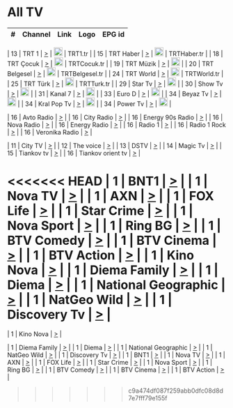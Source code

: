 <h1>All TV</h1>

| #   | Channel        | Link  | Logo | EPG id |
|:---:|:--------------:|:-----:|:----:|:------:|

| 13  | TRT 1            | [>](https://tv-trt1.medya.trt.com.tr/master.m3u8) | <img height="20" src="https://i.imgur.com/j786OLG.png"/> | TRT1.tr |
| 15  | TRT Haber        | [>](https://tv-trthaber.medya.trt.com.tr/master.m3u8) | <img height="20" src="https://i.imgur.com/OVfo8Ab.png"/> | TRTHaber.tr |
| 18  | TRT Çocuk        | [>](https://tv-trtcocuk.medya.trt.com.tr/master.m3u8) | <img height="20" src="https://i.imgur.com/QLFmD6d.png"/> | TRTCocuk.tr |
| 19  | TRT Müzik        | [>](https://tv-trtmuzik.medya.trt.com.tr/master.m3u8) | <img height="20" src="https://i.imgur.com/fIVFCEd.png"/> |
| 20  | TRT Belgesel     | [>](https://tv-trtbelgesel.medya.trt.com.tr/master.m3u8) | <img height="20" src="https://i.imgur.com/MGO87pe.png"/> | TRTBelgesel.tr |
| 24  | TRT World        | [>](https://tv-trtworld.medya.trt.com.tr/master.m3u8) | <img height="20" src="https://i.imgur.com/JEA2xpv.png"/> | TRTWorld.tr |
| 25  | TRT Türk         | [>](https://tv-trtturk.medya.trt.com.tr/master.m3u8) | <img height="20" src="https://i.imgur.com/OSTOQNw.png"/> | TRTTurk.tr |
| 29  | Star Tv   | [>](https://dogus-live.daioncdn.net/startv/startv_360p.m3u8) | <img height="20" src="https://i.imgur.com/IebUZx1.png"/> |
| 30  | Show Tv     | [>](https://ciner-live.daioncdn.net/showtv/showtv.m3u8) | <img height="20" src="https://i.imgur.com/IebUZx1.png"/> |
| 31  | Kanal 7     | [>](https://kanal7-live.daioncdn.net/kanal7/kanal7.m3u8) | <img height="20" src="https://i.imgur.com/IebUZx1.png"/> |
| 33  | Euro D    | [>](https://www.youtube.com/user/KanalD/live) | <img height="20" src="https://i.imgur.com/IebUZx1.png"/> |
| 34  | Beyaz Tv     | [>](https://beyaztv-live.daioncdn.net/beyaztv/beyaztv.m3u8) | <img height="20" src="https://i.imgur.com/IebUZx1.png"/> |
| 34  | Kral Pop Tv     | [>](https://www.youtube.com/watch?v=GuFTuKoXepw) | <img height="20" src="https://i.imgur.com/IebUZx1.png"/> |
| 34  | Power Tv     | [>](https://livetv.powerapp.com.tr/powerTV/powerhd.smil/chunklist.m3u8) | <img height="20" src="https://i.imgur.com/IebUZx1.png"/> |

| 16  | Avto Radio | [>](http://stream.metacast.eu/avtoradio.mp3.m3u) |
| 16  | City Radio | [>](http://stream.metacast.eu/city.aac.m3u) |
| 16  | Energy 90s Radio | [>](http://stream.metacast.eu/energy-90s.m3u) |
| 16  | Nova Radio | [>](http://stream.metacast.eu/nova.aac.m3u) |
| 16  | Energy Radio | [>](http://stream.metacast.eu/nrj.aac.m3u) |
| 16  | Radio 1 | [>](http://stream.metacast.eu/radio1.aac.m3u) |
| 16  | Radio 1 Rock | [>](http://stream.metacast.eu/radio1rock.aac.m3u) |
| 16  | Veronika Radio | [>](http://stream.metacast.eu/veronika.aac.m3u) |

| 11  | City TV | [>](https://tv.city.bg/play/tshls/citytv/index.m3u8) |
| 12  | The voice | [>](https://bss1.neterra.tv/thevoice/thevoice.m3u8) |
| 13  | DSTV | [>](http://46.249.95.140:8081/hls/data.m3u8) |
| 14  | Magic Tv | [>](https://bss1.neterra.tv/magictv/magictv.m3u8) |
| 15  | Tiankov tv | [>](https://streamer103.neterra.tv/tiankov-folk/live.m3u8) |
| 16  | Tiankov orient tv | [>](https://streamer103.neterra.tv/tiankov-orient/live.m3u8) |

<<<<<<< HEAD
| 1 | BNT1 | [>](https://ymkaya.xyz:24135/tv/bnt1/playlist.m3u8?wmsAuthSign=c2VydmVyX3RpbWU9NS8yMi8yMDI1IDY6NDc6MTIgUE0maGFzaF92YWx1ZT1IeGV1RThXcUVXcTFLU1hEQ3dzSnhBPT0mdmFsaWRtaW51dGVzPTYw) |
| 1 | Nova TV | [>](https://ymkaya.xyz:24135/tv/novatv/playlist.m3u8?wmsAuthSign=c2VydmVyX3RpbWU9NS8yMi8yMDI1IDY6NDc6MjIgUE0maGFzaF92YWx1ZT0vcGRYMk51MEh6aVFOY2FyUUNrQWp3PT0mdmFsaWRtaW51dGVzPTYw) |
| 1 | AXN | [>](https://ymkaya.xyz:24135/tv/axn/playlist.m3u8?wmsAuthSign=c2VydmVyX3RpbWU9NS8yMi8yMDI1IDY6NDc6MzMgUE0maGFzaF92YWx1ZT1DYVF5cVZVVlo3MlVrcVZQMk8yRUJRPT0mdmFsaWRtaW51dGVzPTYw) |
| 1 | FOX Life | [>](https://ymkaya.xyz:24135/tv/foxlife/playlist.m3u8?wmsAuthSign=c2VydmVyX3RpbWU9NS8yMi8yMDI1IDY6NDc6NDMgUE0maGFzaF92YWx1ZT1YK2NaY0FPcGVDZjFkamxSM1hxRXpnPT0mdmFsaWRtaW51dGVzPTYw) |
| 1 | Star Crime | [>](https://ymkaya.xyz:24135/tv/foxcrime/playlist.m3u8?wmsAuthSign=c2VydmVyX3RpbWU9NS8yMi8yMDI1IDY6NDc6NTIgUE0maGFzaF92YWx1ZT10TkkrSEVlOHNIcGpyMzAyc0EvanlBPT0mdmFsaWRtaW51dGVzPTYw) |
| 1 | Nova Sport | [>](https://ymkaya.xyz:24135/tv/novasport/playlist.m3u8?wmsAuthSign=c2VydmVyX3RpbWU9NS8yMi8yMDI1IDY6NDg6MDIgUE0maGFzaF92YWx1ZT0vWVZxYTRRcXlzUWVxSXpIc3k5UGJRPT0mdmFsaWRtaW51dGVzPTYw) |
| 1 | Ring BG | [>](https://ymkaya.xyz:24135/tv/ringbg/playlist.m3u8?wmsAuthSign=c2VydmVyX3RpbWU9NS8yMi8yMDI1IDY6NDg6MTIgUE0maGFzaF92YWx1ZT04QzFJRWp5YnZxVlJmdzBtZHlyN2dBPT0mdmFsaWRtaW51dGVzPTYw) |
| 1 | BTV Comedy | [>](https://ymkaya.xyz:24135/tv/btvcomedy/playlist.m3u8?wmsAuthSign=c2VydmVyX3RpbWU9NS8yMi8yMDI1IDY6NDg6MjIgUE0maGFzaF92YWx1ZT1WQ2IvSnpJbXBoeWZHN1BhQ3Y2a1lRPT0mdmFsaWRtaW51dGVzPTYw) |
| 1 | BTV Cinema | [>](https://ymkaya.xyz:24135/tv/btvcinema/playlist.m3u8?wmsAuthSign=c2VydmVyX3RpbWU9NS8yMi8yMDI1IDY6NDg6MzIgUE0maGFzaF92YWx1ZT1BbWZVVTJpanNQSVJVWktXSVJ6YXZnPT0mdmFsaWRtaW51dGVzPTYw) |
| 1 | BTV Action | [>](https://ymkaya.xyz:24135/tv/btvaction/playlist.m3u8?wmsAuthSign=c2VydmVyX3RpbWU9NS8yMi8yMDI1IDY6NDg6NDEgUE0maGFzaF92YWx1ZT1VMnQ0TFlMREZSSFNHQlMrcW9RNE9BPT0mdmFsaWRtaW51dGVzPTYw) |
| 1 | Kino Nova | [>](https://ymkaya.xyz:24135/tv/kinonova/playlist.m3u8?wmsAuthSign=c2VydmVyX3RpbWU9NS8yMi8yMDI1IDY6NDg6NTEgUE0maGFzaF92YWx1ZT10VXRiS3NRVFJKc1ora2QxVDJhd0RnPT0mdmFsaWRtaW51dGVzPTYw) |
| 1 | Diema Family | [>](https://ymkaya.xyz:24135/tv/diemafamily/playlist.m3u8?wmsAuthSign=c2VydmVyX3RpbWU9NS8yMi8yMDI1IDY6NDk6MDEgUE0maGFzaF92YWx1ZT02RGJsUU5lM3A3TUJIRkhUTTV5VVJ3PT0mdmFsaWRtaW51dGVzPTYw) |
| 1 | Diema | [>](https://ymkaya.xyz:24135/tv/diema/playlist.m3u8?wmsAuthSign=c2VydmVyX3RpbWU9NS8yMi8yMDI1IDY6NDk6MTEgUE0maGFzaF92YWx1ZT1UcDlCcW9jbHgyS2pjT3RsdnhJK0h3PT0mdmFsaWRtaW51dGVzPTYw) |
| 1 | National Geographic | [>](https://ymkaya.xyz:24135/tv/natgeo/playlist.m3u8?wmsAuthSign=c2VydmVyX3RpbWU9NS8yMi8yMDI1IDY6NDk6MjEgUE0maGFzaF92YWx1ZT1BSjcwNFhXMFJ5Q3I4SXo0UHpJQXFRPT0mdmFsaWRtaW51dGVzPTYw) |
| 1 | NatGeo Wild | [>](https://ymkaya.xyz:24135/tv/natgeowild/playlist.m3u8?wmsAuthSign=c2VydmVyX3RpbWU9NS8yMi8yMDI1IDY6NDk6MzAgUE0maGFzaF92YWx1ZT10Q2dqcWJGREV2Mm5Sd0FJQXYva0ZBPT0mdmFsaWRtaW51dGVzPTYw) |
| 1 | Discovery Tv | [>](https://ymkaya.xyz:24135/tv/discovery/playlist.m3u8?wmsAuthSign=c2VydmVyX3RpbWU9NS8yMi8yMDI1IDY6NDk6NDAgUE0maGFzaF92YWx1ZT1ibkRxa0RrdTVJOTJlRUdKSFVkbHhBPT0mdmFsaWRtaW51dGVzPTYw) |
=======


| 1 | Kino Nova | [>](https://ymkaya.xyz:11336/tv/kinonova/playlist.m3u8?wmsAuthSign=c2VydmVyX3RpbWU9MS8yLzIwMjUgNDo0MDoyMCBBTSZoYXNoX3ZhbHVlPWlFS1FrWEtMMVRFM3l5YklUWUJQUHc9PSZ2YWxpZG1pbnV0ZXM9NjA=) |

| 1 | Diema Family | [>](https://ymkaya.xyz:11336/tv/diemafamily/playlist.m3u8?wmsAuthSign=c2VydmVyX3RpbWU9MS8yLzIwMjUgNDo0MDozMCBBTSZoYXNoX3ZhbHVlPUVUaTVKTldvZTF5WVVCM0YwL21kaXc9PSZ2YWxpZG1pbnV0ZXM9NjA=) |
| 1 | Diema | [>](https://ymkaya.xyz:11336/tv/diema/playlist.m3u8?wmsAuthSign=c2VydmVyX3RpbWU9MS8yLzIwMjUgNDo0MDo0MCBBTSZoYXNoX3ZhbHVlPVlYMWVJT2NuUjNpUTBsaytEUFFOS2c9PSZ2YWxpZG1pbnV0ZXM9NjA=) |
| 1 | National Geographic | [>](https://ymkaya.xyz:11336/tv/natgeo/playlist.m3u8?wmsAuthSign=c2VydmVyX3RpbWU9MS8yLzIwMjUgNDo0MTo0MSBBTSZoYXNoX3ZhbHVlPTJQTlVmcG5nYWx0M013eUhGRGxnd0E9PSZ2YWxpZG1pbnV0ZXM9NjA=) |
| 1 | NatGeo Wild | [>](https://ymkaya.xyz:11336/tv/natgeowild/playlist.m3u8?wmsAuthSign=c2VydmVyX3RpbWU9MS8yLzIwMjUgNDo0MTo1MSBBTSZoYXNoX3ZhbHVlPVl1OXZaTTliN0hGWEN3eDBYd1duNkE9PSZ2YWxpZG1pbnV0ZXM9NjA=) |
| 1 | Discovery Tv | [>](https://ymkaya.xyz:11336/tv/discovery/playlist.m3u8?wmsAuthSign=c2VydmVyX3RpbWU9MS8yLzIwMjUgNDo0MjowMSBBTSZoYXNoX3ZhbHVlPWtBQmdLNlY2RmQwWElzMVYzSDJyVkE9PSZ2YWxpZG1pbnV0ZXM9NjA=) |
| 1 | BNT1 | [>](https://ymkaya.xyz:11336/tv/bnt1/playlist.m3u8?wmsAuthSign=c2VydmVyX3RpbWU9MS8yLzIwMjUgNDozODozOCBBTSZoYXNoX3ZhbHVlPVVrMVlRQXpJWlhYeUh6ZFVpSC9NMUE9PSZ2YWxpZG1pbnV0ZXM9NjA=) |
| 1 | Nova TV | [>](https://ymkaya.xyz:11336/tv/novatv/playlist.m3u8?wmsAuthSign=c2VydmVyX3RpbWU9MS8yLzIwMjUgNDozODo0OCBBTSZoYXNoX3ZhbHVlPUVxQjh1a0ZzYkVGZU8zZDFGTzdreVE9PSZ2YWxpZG1pbnV0ZXM9NjA=) |
| 1 | AXN | [>](https://ymkaya.xyz:11336/tv/axn/playlist.m3u8?wmsAuthSign=c2VydmVyX3RpbWU9MS8yLzIwMjUgNDozODo1OCBBTSZoYXNoX3ZhbHVlPUpkWStGY1hkNXhaOVpPZ0thQ0FZL3c9PSZ2YWxpZG1pbnV0ZXM9NjA=) |
| 1 | FOX Life | [>](https://ymkaya.xyz:11336/tv/foxlife/playlist.m3u8?wmsAuthSign=c2VydmVyX3RpbWU9MS8yLzIwMjUgNDozOToxMCBBTSZoYXNoX3ZhbHVlPWt1ZDc1T3AzYlZDTjJnSy9TU0xJZlE9PSZ2YWxpZG1pbnV0ZXM9NjA=) |
| 1 | Star Crime | [>](https://ymkaya.xyz:11336/tv/foxcrime/playlist.m3u8?wmsAuthSign=c2VydmVyX3RpbWU9MS8yLzIwMjUgNDozOToyMCBBTSZoYXNoX3ZhbHVlPXIwVU45Nm9FR1l2enNkTG9TanBxbmc9PSZ2YWxpZG1pbnV0ZXM9NjA=) |
| 1 | Nova Sport | [>](https://ymkaya.xyz:11336/tv/novasport/playlist.m3u8?wmsAuthSign=c2VydmVyX3RpbWU9MS8yLzIwMjUgNDozOTozMCBBTSZoYXNoX3ZhbHVlPXlSZ0UxazVaM0xhSmc0NmR4T0c1T2c9PSZ2YWxpZG1pbnV0ZXM9NjA=) |
| 1 | Ring BG | [>](https://ymkaya.xyz:11336/tv/ringbg/playlist.m3u8?wmsAuthSign=c2VydmVyX3RpbWU9MS8yLzIwMjUgNDozOTo0MCBBTSZoYXNoX3ZhbHVlPTR4aUlFNHVUYWN4enY1WkVuOFZma2c9PSZ2YWxpZG1pbnV0ZXM9NjA=) |
| 1 | BTV Comedy | [>](https://ymkaya.xyz:11336/tv/btvcomedy/playlist.m3u8?wmsAuthSign=c2VydmVyX3RpbWU9MS8yLzIwMjUgNDozOTo1MCBBTSZoYXNoX3ZhbHVlPUtrMTJ2RHNTTUU1RFp1ZkVOdXFSK3c9PSZ2YWxpZG1pbnV0ZXM9NjA=) |
| 1 | BTV Cinema | [>](https://ymkaya.xyz:11336/tv/btvcinema/playlist.m3u8?wmsAuthSign=c2VydmVyX3RpbWU9MS8yLzIwMjUgNDozOTo1OSBBTSZoYXNoX3ZhbHVlPTZWcU9FZW56cG1NM1lrYy8xNE5NeHc9PSZ2YWxpZG1pbnV0ZXM9NjA=) |
| 1 | BTV Action | [>](https://ymkaya.xyz:11336/tv/btvaction/playlist.m3u8?wmsAuthSign=c2VydmVyX3RpbWU9MS8yLzIwMjUgNDo0MDoxMCBBTSZoYXNoX3ZhbHVlPUlDd0ErRkZVWThyMVZwR3c2REdGZ3c9PSZ2YWxpZG1pbnV0ZXM9NjA=) |
>>>>>>> c9a474df087f259abb0dfc08d8d7e7fff79e155f
